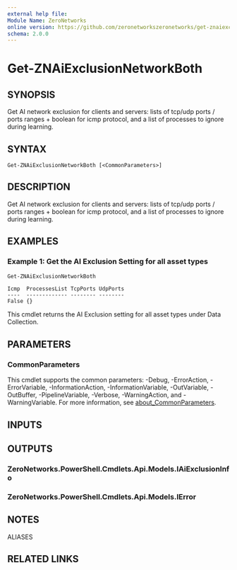 ```yaml
---
external help file:
Module Name: ZeroNetworks
online version: https://github.com/zeronetworkszeronetworks/get-znaiexclusionnetworkboth
schema: 2.0.0
---
```


# Get-ZNAiExclusionNetworkBoth

## SYNOPSIS
Get AI network exclusion for clients and servers: lists of tcp/udp ports / ports ranges + boolean for icmp protocol, and a list of processes to ignore during learning.

## SYNTAX

```
Get-ZNAiExclusionNetworkBoth [<CommonParameters>]
```

## DESCRIPTION
Get AI network exclusion for clients and servers: lists of tcp/udp ports / ports ranges + boolean for icmp protocol, and a list of processes to ignore during learning.

## EXAMPLES

### Example 1: Get the AI Exclusion Setting for all asset types
```powershell
Get-ZNAiExclusionNetworkBoth
```

```output
Icmp  ProcessesList TcpPorts UdpPorts
----  ------------- -------- --------
False {}
```

This cmdlet returns the AI Exclusion setting for all asset types under Data Collection.

## PARAMETERS

### CommonParameters
This cmdlet supports the common parameters: -Debug, -ErrorAction, -ErrorVariable, -InformationAction, -InformationVariable, -OutVariable, -OutBuffer, -PipelineVariable, -Verbose, -WarningAction, and -WarningVariable. For more information, see [about_CommonParameters](http://go.microsoft.com/fwlink/?LinkID=113216).

## INPUTS

## OUTPUTS

### ZeroNetworks.PowerShell.Cmdlets.Api.Models.IAiExclusionInfo

### ZeroNetworks.PowerShell.Cmdlets.Api.Models.IError

## NOTES

ALIASES

## RELATED LINKS

